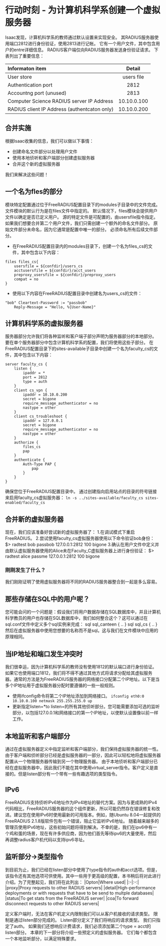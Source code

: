 # 行动时刻 - 为计算机科学系创建一个虚拟服务器
Isaac发现，计算机科学系的教师通过默认设置来实现安全。 其RADIUS服务器使用端口2812进行身份验证，使用2813进行记帐。 它有一个用户文件，其中包含用户的entre详细信息。 RADIUS客户端仅向RADIUS服务器发送身份验证请求。 下表列出了重要信息：

|Informaton item|Detail|
|:-|:-:|
|User store|users file|
|Authentication port |2812|
|Accountng port (unused)|2813|
|Computer Science RADIUS server IP Address|10.10.0.100|
|RADIUS client IP Address (authentcaton only)|10.10.0.200|

## 合并实施
根据Isaac收集的信息，我们可以做以下事情：
+ 创建命名文件部分以处理用户文件
+ 使用本地侦听和客户端部分创建虚拟服务器
+ 合并这个新的虚拟服务器

我们来解决这些问题！

## 一个名为fles的部分
模块特定配置通过位于FreeRADIUS配置目录下的modules子目录中的文件完成。 文件模块的默认行为是在files文件中指定的。 默认情况下，files模块会提供用户文件以确定是否已定义用户。  源的特定文件是可配置的，由usersfile指令指定。
如果我们想要合并第二个用户文件，我们只需创建一个额外的命名文件部分。 原始文件部分未命名，因为它通常是配置中唯一的部分。 必须命名所有后续文件部分。
+ 在FreeRADIUS配置目录内的modules目录下，创建一个名为files_cs的文件，其中包含以下内容：
```
files files_cs{
	usersfile = ${confdir}/users_cs
	acctusersfile = ${confdir}/acct_users
	preproxy_usersfile = ${confdir}/preproxy_users
	compat = no
}
```
+ 使用以下内容在FreeRADIUS配置目录中创建名为users_cs的文件：
```
"bob" Cleartext-Password := "passbob"
	Reply-Message = "Hello, %{User-Name}"
```

## 计算机科学系的虚拟服务器
服务器部分允许我们将各种监听和客户端子部分声明为服务器部分的本地部分。 要在单个服务器部分中包含计算机科学系的配置，我们将使用这些子部分。
在FreeRADIUS配置目录下的sites-available子目录中创建一个名为faculty_cs的文件，其中包含以下内容：
```
server faculty_cs {
	listen {
		ipaddr = *
		port = 2812
		type = auth
	}
	client cs_vpn {
		ipaddr = 10.10.0.200
		secret = bigone
		require_message_authenticator = no
		nastype = other
	}
	client cs_troubleshoot {
		ipaddr = 127.0.0.1
		secret = bigone
		require_message_authenticator = no
		nastype = other
	}
	authorize {
		files_cs
		pap
	}
	authenticate {
		Auth-Type PAP {
			pap
		}
	}
}
```

确保您位于FreeRADIUS配置目录中。 通过创建指向启用站点的目录的符号链接来启用faculty_cs虚拟服务器：
`ln -s ../sites-available/faculty_cs sites-enabled/faculty_cs`


## 合并新的虚拟服务器
现在，我们应该准备好尝试新的虚拟服务器了：
1.在调试模式下重启FreeRADIUS。
2.尝试使用faculty_cs虚拟服务器使用以下命令验证bob身份：
$> radtest bob passbob 127.0.0.1:2812 100 bigone
3.确认在用户文件中定义并由默认虚拟服务器使用的Alice未在Faculty_C虚拟服务器上进行身份验证：
$> radtest alice passme 127.0.0.1:2812 100 bigone
### 刚刚发生了什么？
我们刚刚证明了使用虚拟服务器将不同的RADIUS服务器整合到一起是多么容易。
## 那些存储在SQL中的用户呢？
您可能会问的一个问题是：假设我们将用户数据存储在SQL数据库中，并且计算机科学教员的用户也存储在SQL数据库中，我们如何整合这个？这可以通过在sql.conf文件中定义多个sql实例来完成：
sql sql_canteen {
	..
}
sql sql_cs {
	..
}
然后在虚拟服务器中使用您想要的名称而不是sql。这与我们在文件模块中应用的原理相同。
## 当IP地址和端口发生冲突时
我们很幸运，因为计算机科学系的教师没有使用1812的默认端口进行身份验证。如果它也使用端口1812，我们将不得不通过其他方式将请求分配给其虚拟服务器。通常的方法是为FreeRADIUS服务器的网络接口分配第二个IP地址。以下是当多个IP地址用于虚拟服务器分配时要遵循的一些一般规则。
+ 使用ifconfig命令将第二个IP地址添加到网络接口。
`ifconfig eth0:0 10.10.0.100 netmask 255.255.255.0 up`
+ 更新指定listen=*to listen=<ip address>的所有其他侦听部分。您可能需要添加可选的监听部分，以包括127.0.0.1和网络接口的第一个IP地址，以使默认设置像以前一样工作。

## 本地监听和客户端部分
通过在虚拟服务器定义中指定监听和客户端部分，我们保持虚拟服务器的统一性。由于客户端和侦听部分已经是虚拟服务器的一部分，因此可以轻松地将虚拟服务器配置从一个物理服务器传输到另一个物理服务器。
由于本地侦听和客户端部分已经在虚拟服务器中，因此我们不能在其中使用virtual_server指令。客户定义是直接的。但是listen部分有一个带有一些有趣选项的类型指令。
## IPv6
FreeRADIUS支持侦听IPv6地址作为IPv4地址的替代方案。因为与更成熟的IPv4代码相比，FreeRADIUS服务器的这个组件更新，所以可能仍然存在错误修复和改进。建议您在使用IPv6时使用最新的可用版本。例如，随Ubuntu 8.04一起提供的FreeRADIUS 2.1.8版软件包有一个错误，阻止它监听IPv6地址。
随着越来越多的管理员使用IPv6地址，这些初始问题将得到解决。不幸的是，我们在ipv6中有一个鸡和蛋的场景，现在有许多供应商，因为他们首先等待ipv6的大量使用，然后再调整radius客户机代码以支持ipv6寻址。
## 监听部分→类型指令
到目前为止，我们已经在listen部分中使用了type指令的auth和acct选项。但是，该指令还有其他选项可供使用。其中一些用于更高级的配置，本书稍后将对此进行介绍。为了完整起见，我们将在此列出：
|Opton|Where used|
|:-|:-:|
|proxy|Proxy requests to other RADIUS servers|
|detail|High-performance deployments or with requests that have to be send to multple databases|
|status|To get stats from the FreeRADIUS server|
|coa|To forward disconnect requests to other RADIUS servers|

定义客户端时，无法在客户机定义内限制我们可以从客户机接收的请求类型。 限制是通过listen部分完成的。 Listen部分定义了我们将响应的请求类型。 我们只指定了auth。 如果我们还想响应计费请求，我们必须添加第二个type = acct的listen部分。
本章的下一部分将介绍一些预定义的虚拟服务器。 它们每个都包含一个本地监听部分，以满足特殊要求。
